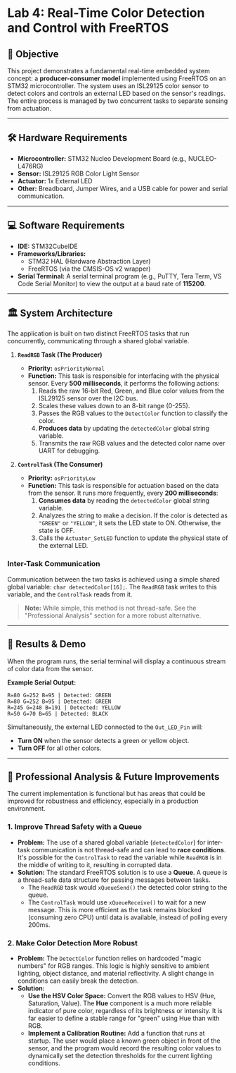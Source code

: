 # Lab 4: Real-Time Color Detection and Control with FreeRTOS

## 📝 Objective

This project demonstrates a fundamental real-time embedded system concept: a **producer-consumer model** implemented using FreeRTOS on an STM32 microcontroller. The system uses an ISL29125 color sensor to detect colors and controls an external LED based on the sensor's readings. The entire process is managed by two concurrent tasks to separate sensing from actuation.

---

## 🛠️ Hardware Requirements

* **Microcontroller:** STM32 Nucleo Development Board (e.g., NUCLEO-L476RG)
* **Sensor:** ISL29125 RGB Color Light Sensor
* **Actuator:** 1x External LED
* **Other:** Breadboard, Jumper Wires, and a USB cable for power and serial communication.

---

## 💻 Software Requirements

* **IDE:** STM32CubeIDE
* **Frameworks/Libraries:**
    * STM32 HAL (Hardware Abstraction Layer)
    * FreeRTOS (via the CMSIS-OS v2 wrapper)
* **Serial Terminal:** A serial terminal program (e.g., PuTTY, Tera Term, VS Code Serial Monitor) to view the output at a baud rate of **115200**.

---

## 🏛️ System Architecture

The application is built on two distinct FreeRTOS tasks that run concurrently, communicating through a shared global variable.



1.  **`ReadRGB` Task (The Producer)**
    * **Priority:** `osPriorityNormal`
    * **Function:** This task is responsible for interfacing with the physical sensor. Every **500 milliseconds**, it performs the following actions:
        1.  Reads the raw 16-bit Red, Green, and Blue color values from the ISL29125 sensor over the I2C bus.
        2.  Scales these values down to an 8-bit range (0-255).
        3.  Passes the RGB values to the `DetectColor` function to classify the color.
        4.  **Produces data** by updating the `detectedColor` global string variable.
        5.  Transmits the raw RGB values and the detected color name over UART for debugging.

2.  **`ControlTask` (The Consumer)**
    * **Priority:** `osPriorityLow`
    * **Function:** This task is responsible for actuation based on the data from the sensor. It runs more frequently, every **200 milliseconds**:
        1.  **Consumes data** by reading the `detectedColor` global string variable.
        2.  Analyzes the string to make a decision. If the color is detected as `"GREEN"` or `"YELLOW"`, it sets the LED state to ON. Otherwise, the state is OFF.
        3.  Calls the `Actuator_SetLED` function to update the physical state of the external LED.

### Inter-Task Communication

Communication between the two tasks is achieved using a simple shared global variable: `char detectedColor[16];`. The `ReadRGB` task writes to this variable, and the `ControlTask` reads from it.

> **Note:** While simple, this method is not thread-safe. See the "Professional Analysis" section for a more robust alternative.

---

## 🚀 Results & Demo

When the program runs, the serial terminal will display a continuous stream of color data from the sensor.

**Example Serial Output:**
```
R=80 G=252 B=95 | Detected: GREEN
R=80 G=252 B=95 | Detected: GREEN
R=245 G=248 B=191 | Detected: YELLOW
R=50 G=70 B=65 | Detected: BLACK
```

Simultaneously, the external LED connected to the `Out_LED_Pin` will:
* **Turn ON** when the sensor detects a green or yellow object.
* **Turn OFF** for all other colors.



---

## 🧐 Professional Analysis & Future Improvements

The current implementation is functional but has areas that could be improved for robustness and efficiency, especially in a production environment.

### 1. Improve Thread Safety with a Queue

* **Problem:** The use of a shared global variable (`detectedColor`) for inter-task communication is not thread-safe and can lead to **race conditions**. It's possible for the `ControlTask` to read the variable while `ReadRGB` is in the middle of writing to it, resulting in corrupted data.
* **Solution:** The standard FreeRTOS solution is to use a **Queue**. A queue is a thread-safe data structure for passing messages between tasks.
    * The `ReadRGB` task would `xQueueSend()` the detected color string to the queue.
    * The `ControlTask` would use `xQueueReceive()` to wait for a new message. This is more efficient as the task remains blocked (consuming zero CPU) until data is available, instead of polling every 200ms.

### 2. Make Color Detection More Robust

* **Problem:** The `DetectColor` function relies on hardcoded "magic numbers" for RGB ranges. This logic is highly sensitive to ambient lighting, object distance, and material reflectivity. A slight change in conditions can easily break the detection.
* **Solution:**
    * **Use the HSV Color Space:** Convert the RGB values to HSV (Hue, Saturation, Value). The **Hue** component is a much more reliable indicator of pure color, regardless of its brightness or intensity. It is far easier to define a stable range for "green" using Hue than with RGB.
    * **Implement a Calibration Routine:** Add a function that runs at startup. The user would place a known green object in front of the sensor, and the program would record the resulting color values to dynamically set the detection thresholds for the current lighting conditions.
